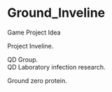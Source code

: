 # Ground_Inveline
Game Project Idea

Project Inveline.

QD Group.   
QD Laboratory infection research.




Ground zero protein.

